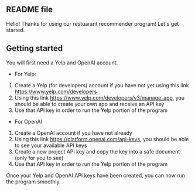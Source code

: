 ## README file

Hello! Thanks for using our restuarant recommender program! Let's get started.

## Getting started

You will first need a Yelp and OpenAI account.

* For Yelp:

1. Create a Yelp (for developers) account if you have not yet using this link https://www.yelp.com/developers
2. Using this link https://www.yelp.com/developers/v3/manage_app, you should be able to create your own app and receive an API key
3. Use that API key in order to run the Yelp portion of the program

* For OpenAI

1. Create a OpenAI account if you have not already
2. Using this link https://platform.openai.com/api-keys, you should be able to see your available API keys
3. Create a new project API key and copy the key into a safe document (only for you to see)
4. Use that API key in order to run the Yelp portion of the program

Once your Yelp and OpenAI API keys have been created, you can now run the program smoothly.